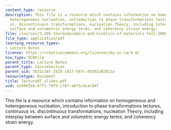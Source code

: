 ```yaml
---
content_type: resource
description: This file is a resource which contains information on homogeneous and
  heterogeneous nucleation, introduction to phase transformations lectures, continuous
  vs. discontinuous transformations, nucleation Theory, including interplay between
  surface and volumetric energy terms, and coherency strain energy.
file: /courses/3-205-thermodynamics-and-kinetics-of-materials-fall-2006/a1b943bbb77179f9c787a0f3cdcac84f_lecture07_slides.pdf
file_type: application/pdf
learning_resource_types:
- Lecture Notes
license: https://creativecommons.org/licenses/by-nc-sa/4.0/
ocw_type: OCWFile
parent_title: Lecture Notes
parent_type: CourseSection
parent_uid: 7b31c34f-2920-c017-597c-dd302a82811a
resourcetype: Document
title: lecture07_slides.pdf
uid: a1b943bb-b771-79f9-c787-a0f3cdcac84f
---
```

This file is a resource which contains information on homogeneous and heterogeneous nucleation, introduction to phase transformations lectures, continuous vs. discontinuous transformations, nucleation Theory, including interplay between surface and volumetric energy terms, and coherency strain energy.